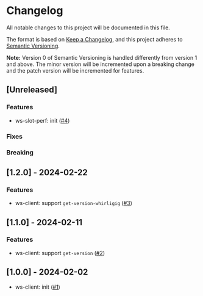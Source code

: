 # Changelog

All notable changes to this project will be documented in this file.

The format is based on [Keep a Changelog](https://keepachangelog.com/en/1.0.0/),
and this project adheres to [Semantic Versioning](https://semver.org/spec/v2.0.0.html).

**Note:** Version 0 of Semantic Versioning is handled differently from version 1 and above.
The minor version will be incremented upon a breaking change and the patch version will be incremented for features.

## [Unreleased]

### Features

- ws-slot-perf: init ([#4](https://github.com/rpcpool/yellowstone-whirligig-client/pull/4))

### Fixes

### Breaking

## [1.2.0] - 2024-02-22

### Features

- ws-client: support `get-version-whirligig` ([#3](https://github.com/rpcpool/yellowstone-whirligig-client/pull/3))

## [1.1.0] - 2024-02-11

### Features

- ws-client: support `get-version` ([#2](https://github.com/rpcpool/yellowstone-whirligig-client/pull/2))

## [1.0.0] - 2024-02-02

- ws-client: init ([#1](https://github.com/rpcpool/yellowstone-whirligig-client/pull/1))
